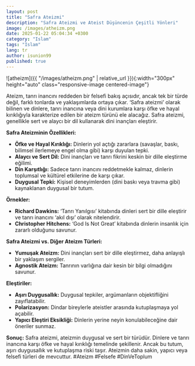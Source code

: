 ```yaml
---
layout: post
title: "Safra Ateizmi"
description: "Safra Ateizmi ve Ateist Düşüncenin Çeşitli Yönleri"
image: /images/atheizm.png
date: 2025-01-22 05:04:34 +0300
category: "Islam"
tags: "Islam" 
lang: tr
author: isunion99
published: true
---
```


 

![atheizm]({{ "/images/atheizm.png" | relative_url }}){:width="300px" height="auto" class="responsive-image centered-image"}


Ateizm, tanrı inancını reddeden bir felsefi bakış açısıdır, ancak tek bir türde değil, farklı tonlarda ve yaklaşımlarda ortaya çıkar. ‘Safra ateizmi’ olarak bilinen ve dinlere, tanrı inancına veya dini kurumlara karşı öfke ve hayal kırıklığıyla karakterize edilen bir ateizm türünü ele alacağız. Safra ateizmi, genellikle sert ve alaycı bir dil kullanarak dini inançları eleştirir.

**Safra Ateizminin Özellikleri:**
- **Öfke ve Hayal Kırıklığı:** Dinlerin yol açtığı zararlara (savaşlar, baskı, bilimsel ilerlemeye engel olma gibi) karşı duyulan tepki.
- **Alaycı ve Sert Dil:** Dini inançları ve tanrı fikrini keskin bir dille eleştirme eğilimi.
- **Din Karşıtlığı:** Sadece tanrı inancını reddetmekle kalmaz, dinlerin toplumsal ve kültürel etkilerine de karşı çıkar.
- **Duygusal Tepki:** Kişisel deneyimlerden (dini baskı veya travma gibi) kaynaklanan duygusal bir tutum.

**Örnekler:**
- **Richard Dawkins:** ‘Tanrı Yanılgısı’ kitabında dinleri sert bir dille eleştirir ve tanrı inancını ‘akıl dışı’ olarak nitelendirir.
- **Christopher Hitchens:** ‘God Is Not Great’ kitabında dinlerin insanlık için zararlı olduğunu savunur.

**Safra Ateizmi vs. Diğer Ateizm Türleri:**
- **Yumuşak Ateizm:** Dini inançları sert bir dille eleştirmez, daha anlayışlı bir yaklaşım sergiler.
- **Agnostik Ateizm:** Tanrının varlığına dair kesin bir bilgi olmadığını savunur.

**Eleştiriler:**
- **Aşırı Duygusallık:** Duygusal tepkiler, argümanların objektifliğini zayıflatabilir.
- **Polarizasyon:** Dindar bireylerle ateistler arasında kutuplaşmaya yol açabilir.
- **Yapıcı Eleştiri Eksikliği:** Dinlerin yerine neyin konulabileceğine dair öneriler sunmaz.

**Sonuç:**
Safra ateizmi, ateizmin duygusal ve sert bir türüdür. Dinlere ve tanrı inancına karşı öfke ve hayal kırıklığı temelinde şekillenir. Ancak bu tutum, aşırı duygusallık ve kutuplaşma riski taşır. Ateizmin daha sakin, yapıcı veya felsefi türleri de mevcuttur. #Ateizm #Felsefe #DinVeToplum

